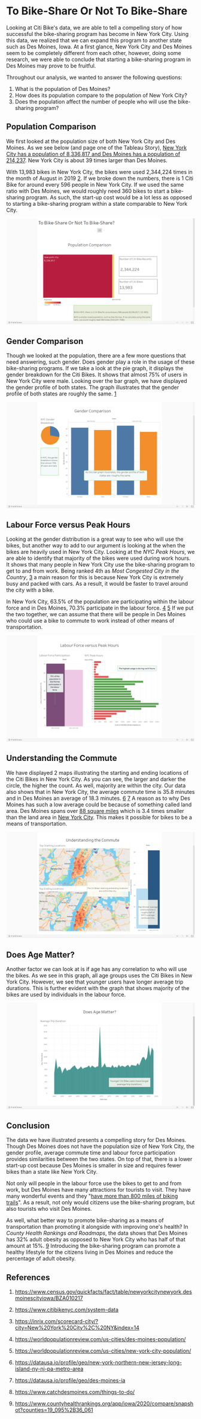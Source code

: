# To Bike-Share Or Not To Bike-Share

Looking at Citi Bike's data, we are able to tell a compelling story of how successful the bike-sharing program has become in New York City. Using this data, we realized that we can expand this program to another state such as Des Moines, Iowa. At a first glance, New York City and Des Moines seem to be completely different from each other, however, doing some research, we were able to conclude that starting a bike-sharing program in Des Moines may prove to be fruitful.

Throughout our analysis, we wanted to answer the following questions:

1. What is the population of Des Moines?
2. How does its population compare to the population of New York City?
3. Does the population affect the number of people who will use the bike-sharing program?



## Population Comparison

We first looked at the population size of both New York City and Des Moines. As we see below (and page one of the Tableau Story), [New York City has a population of 8,336,817 and Des Moines has a population of 214,237][1]. New York City is about 39 times larger than Des Moines. 

With 13,983 bikes in New York City, the bikes were used 2,344,224 times in the month of August in 2019 [2]. If we broke down the numbers, there is 1 Citi Bike for around every 596 people in New York City. If we used the same ratio with Des Moines, we would roughly need 360 bikes to start a bike-sharing program. As such, the start-up cost would be a lot less as opposed to starting a bike-sharing program within a state comparable to New York City.

![](image/Population_Comparison.png)

## Gender Comparison

Though we looked at the population, there are a few more questions that need answering, such gender. Does gender play a role in the usage of these bike-sharing programs. If we take a look at the pie graph, it displays the gender breakdown for the Citi Bikes. It shows that almost 75% of users in New York City were male. Looking over the bar graph, we have displayed the gender profile of both states. The graph illustrates that the gender profile of both states are roughly the same. [1] 

![](image/Gender_Comparison.png)

## Labour Force versus Peak Hours

Looking at the gender distribution is a great way to see who will use the bikes, but another way to add to our argument is looking at the when the bikes are heavily used in New York City. Looking at the *NYC Peak Hours*, we are able to identify that majority of the bikes were used during work hours. It shows that many people in New York City use the bike-sharing program to get to and from work. Being ranked 4th as *Most Congested City in the Country*, [3] a main reason for this is because New York City is extremely busy and packed with cars. As a result, it would be faster to travel around the city with a bike.

In New York City, 63.5% of the population are participating within the labour force and in Des Moines, 70.3% participate in the labour force. [4] [5] If we put the two together, we can assume that there will be people in Des Moines who could use a bike to commute to work instead of other means of transportation.

![](image/Labour_Force_Versus_Peak_Hours.png)

## Understanding the Commute

We have displayed 2 maps illustrating the starting and ending locations of the Citi Bikes in New York City. As you can see, the larger and darker the circle, the higher the count. As well, majority are within the city. Our data also shows that in New York City, the average commute time is 35.8 minutes and in Des Moines an average of 18.3 minutes. [6] [7] A reason as to why Des Moines has such a low average could be because of something called land area. Des Moines spans over [88 square miles][4] which is 3.4 times smaller than the land area in [New York City][5]. This makes it possible for bikes to be a means of transportation.

![](image/Understanding_The_Commute.png)

## Does Age Matter?

Another factor we can look at is if age has any correlation to who will use the bikes. As we see in this graph, all age groups uses the Citi Bikes in New York City. However, we see that younger users have longer average trip durations. This is further evident with the graph that shows majority of the bikes are used by individuals in the labour force.

![](image/Does_Age_Matter.png)

## Conclusion

The data we have illustrated presents a compelling story for Des Moines. Though Des Moines does not have the population size of New York City, the gender profile, average commute time and labour force participation provides similarities between the two states. On top of that, there is a lower start-up cost because Des Moines is smaller in size and requires fewer bikes than a state like New York City.

Not only will people in the labour force use the bikes to get to and from work, but Des Moines have many attractions for tourists to visit. They have many wonderful events and they "[have more than 800 miles of biking trails][8]". As a result, not only would citizens use the bike-sharing program, but also tourists who visit Des Moines.

As well, what better way to promote bike-sharing as a means of transportation than promoting it alongside with improving one's health? In *County Health Rankings and Roadmaps*, the data shows that Des Moines has 32% adult obesity as opposed to New York City who has half of that amount at 15%. [9] Introducing the bike-sharing program can promote a healthy lifestyle for the citizens living in Des Moines and reduce the percentage of adult obesity. 

## References

1. https://www.census.gov/quickfacts/fact/table/newyorkcitynewyork,desmoinescityiowa/BZA010217 

[1]: https://www.census.gov/quickfacts/fact/table/newyorkcitynewyork,desmoinescityiowa/BZA010217 

2. https://www.citibikenyc.com/system-data

[2]: https://www.citibikenyc.com/system-data

3. https://inrix.com/scorecard-city/?city=New%20York%20City%2C%20NY&index=14

[3]: https://inrix.com/scorecard-city/?city=New%20York%20City%2C%20NY&index=14

4. https://worldpopulationreview.com/us-cities/des-moines-population/

[4]: https://worldpopulationreview.com/us-cities/des-moines-population/

5. https://worldpopulationreview.com/us-cities/new-york-city-population/

[5]: https://worldpopulationreview.com/us-cities/new-york-city-population/

6. https://datausa.io/profile/geo/new-york-northern-new-jersey-long-island-ny-nj-pa-metro-area

[6]: https://datausa.io/profile/geo/new-york-northern-new-jersey-long-island-ny-nj-pa-metro-area

7. https://datausa.io/profile/geo/des-moines-ia

[7]: https://datausa.io/profile/geo/des-moines-ia

8. https://www.catchdesmoines.com/things-to-do/

[8]: https://www.catchdesmoines.com/things-to-do/

9. https://www.countyhealthrankings.org/app/iowa/2020/compare/snapshot?counties=19_095%2B36_061

[9]: https://www.countyhealthrankings.org/app/iowa/2020/compare/snapshot?counties=19_095%2B36_061


